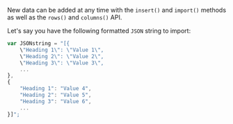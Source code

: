 New data can be added at any time with the `insert()` and `import()` methods as well as the `rows()` and `columns()` API.

Let's say you have the following formatted `JSON` string to import:

```javascript
var JSONstring = "[{
    \"Heading 1\": \"Value 1\",
    \"Heading 2\": \"Value 2\",
    \"Heading 3\": \"Value 3\",
    ...
},
{
    "Heading 1": "Value 4",
    "Heading 2": "Value 5",
    "Heading 3": "Value 6",
    ...
}]";
```